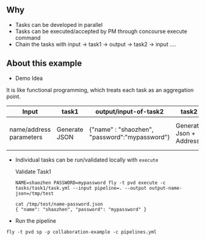 ## Why

* Tasks can be developed in parallel
* Tasks can be executed/accepted by PM through concourse execute command
* Chain the tasks with input -> task1 -> output -> task2 -> input ....

## About this example

* Demo Idea

It is like functional programming, which treats each task as an aggregation point.


Input|task1|output/input-of-task2|task2|output/input-of-task3|task3
--- | --- | --- | --- |--- |---
name/address parameters|Generate JSON|{"name" : "shaozhen", "password":"mypassword"}|Generate Json + Address|{"name" : "shaozhen", "password":"mypassword", "address": "This is my address"}|print out data

* Individual tasks can be run/validated locally with `execute`

  Validate Task1

  ```
  NAME=shaozhen PASSWORD=mypassword fly -t pvd execute -c tasks/task1/task.yml --input pipeline=. --output output-name-json=/tmp/test
  ```

  ```
  cat /tmp/test/name-password.json
  { "name": "shaozhen", "password": "mypassword" }
  ```

* Run the pipeline

 ```fly -t pvd sp -p collaboration-example -c pipelines.yml```
